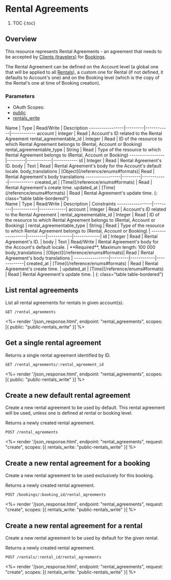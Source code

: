 # Rental Agreements

1. TOC
{:toc}

## Overview

This resource represents Rental Agreements - an agreement that needs to be accepted by [Clients (travelers)](/reference/endpoints/clients/) for [Bookings](/reference/endpoints/bookings/).

The Rental Agreement can be defined on the Account level (a global one that will be applied to all [Rentals](/reference/endpoints/rentals/)), a custom one for Rental (if not defined, it defaults to Account's one) and on the Booking level (which is the copy of the Rental's one at time of Booking creation).

### Parameters
<ul class="nav nav-pills" role="tablist">
  <li class="disabled"><a>OAuth Scopes:</a></li>
  <li class="active"><a href="#public" role="tab" data-toggle="pill">public</a></li>
  <li><a href="#rentals_write" role="tab" data-toggle="pill">rentals_write</a></li>
</ul>
<div class="tab-content" markdown="1">
  <div class="tab-pane active" id="public" markdown="1">
Name             | Type    | Read/Write | Description
-----------------|---------|------------|------------
account                   | Integer | Read       | Account's ID related to the Rental Agreement
rental_agreementable_id   | Integer | Read       | ID of the resource to which Rental Agreement belongs to (Rental, Account or Booking)
rental_agreementable_type | String  | Read       | Type of the resource to which Rental Agreement belongs to (Rental, Account or Booking)
-----------------|---------|------------|------------
id               | Integer | Read       | Rental Agreement's ID.
body             | Text    | Read       | Rental Agreement's body for the Account's default locale.
body_translations | [Object](/reference/enums#formats)| Read       | Rental Agreement's body translations
-----------------|---------|------------|------------
created_at       | [Time](/reference/enums#formats) | Read       | Rental Agreement's create time.
updated_at       | [Time](/reference/enums#formats) | Read       | Rental Agreement's update time.
{: class="table table-bordered"}
  </div>
  <div class="tab-pane" id="rentals_write" markdown="1">
Name             | Type    | Read/Write | Description | Constraints
-----------------|---------|------------|-------------|
account                   | Integer | Read       | Account's ID related to the Rental Agreement |
rental_agreementable_id   | Integer | Read       | ID of the resource to which Rental Agreement belongs to (Rental, Account or Booking) |
rental_agreementable_type | String  | Read       | Type of the resource to which Rental Agreement belongs to (Rental, Account or Booking) |
-----------------|---------|------------|-------------|
id               | Integer | Read       | Rental Agreement's ID.  |
body             | Text    | Read/Write | Rental Agreement's body for the Account's default locale. | **Required**, Maximum length: 100 000
body_translations | [Object](/reference/enums#formats)| Read       | Rental Agreement's body translations |
-----------------|---------|------------|-------------|
created_at       | [Time](/reference/enums#formats) | Read       | Rental Agreement's create time. |
updated_at       | [Time](/reference/enums#formats) | Read       | Rental Agreement's update time. |
{: class="table table-bordered"}
  </div>
</div>

## List rental agreements

List all rental agreements for rentals in given account(s).

~~~
GET /rental_agreements
~~~

<%= render '/json_response.html', endpoint: "rental_agreements",
  scopes: [{ public: "public-rentals_write" }] %>

## Get a single rental agreement

Returns a single rental agreement identified by ID.

~~~
GET /rental_agreements/:rental_agreement_id
~~~

<%= render '/json_response.html', endpoint: "rental_agreements",
  scopes: [{ public: "public-rentals_write" }] %>

## Create a new default rental agreement

Create a new rental agreement to be used by default.
This rental agreement will be used, unless one is defined at rental
or booking level.

Returns a newly created rental agreement.

~~~~
POST /rental_agreements
~~~~

<%= render '/json_response.html', endpoint: "rental_agreements", request: "create",
  scopes: [{ rentals_write: "public-rentals_write" }] %>

## Create a new rental agreement for a booking

Create a new rental agreement to be used exclusively for this booking.

Returns a newly created rental agreement.

~~~~
POST /bookings/:booking_id/rental_agreements
~~~~

<%= render '/json_response.html', endpoint: "rental_agreements", request: "create",
  scopes: [{ rentals_write: "public-rentals_write" }] %>

## Create a new rental agreement for a rental

Create a new rental agreement to be used by default for the given rental.

Returns a newly created rental agreement.

~~~~
POST /rentals/:rental_id/rental_agreements
~~~~

<%= render '/json_response.html', endpoint: "rental_agreements", request: "create",
  scopes: [{ rentals_write: "public-rentals_write" }] %>
